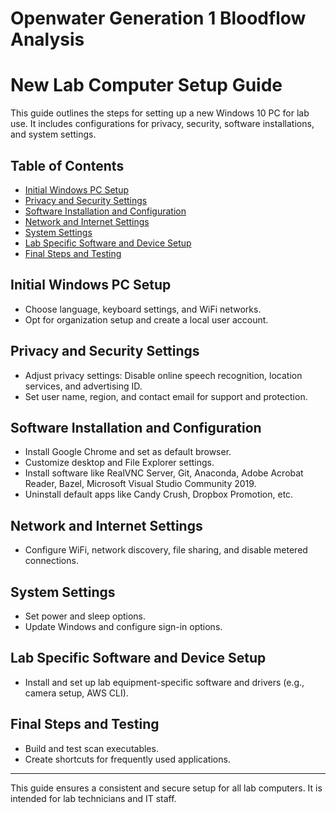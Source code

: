 # Openwater Generation 1 Bloodflow Analysis

# New Lab Computer Setup Guide

This guide outlines the steps for setting up a new Windows 10 PC for lab use. It includes configurations for privacy, security, software installations, and system settings.

## Table of Contents

- [Initial Windows PC Setup](#initial-windows-pc-setup)
- [Privacy and Security Settings](#privacy-and-security-settings)
- [Software Installation and Configuration](#software-installation-and-configuration)
- [Network and Internet Settings](#network-and-internet-settings)
- [System Settings](#system-settings)
- [Lab Specific Software and Device Setup](#lab-specific-software-and-device-setup)
- [Final Steps and Testing](#final-steps-and-testing)

## Initial Windows PC Setup

- Choose language, keyboard settings, and WiFi networks.
- Opt for organization setup and create a local user account.

## Privacy and Security Settings

- Adjust privacy settings: Disable online speech recognition, location services, and advertising ID.
- Set user name, region, and contact email for support and protection.

## Software Installation and Configuration

- Install Google Chrome and set as default browser.
- Customize desktop and File Explorer settings.
- Install software like RealVNC Server, Git, Anaconda, Adobe Acrobat Reader, Bazel, Microsoft Visual Studio Community 2019.
- Uninstall default apps like Candy Crush, Dropbox Promotion, etc.

## Network and Internet Settings

- Configure WiFi, network discovery, file sharing, and disable metered connections.

## System Settings

- Set power and sleep options.
- Update Windows and configure sign-in options.

## Lab Specific Software and Device Setup

- Install and set up lab equipment-specific software and drivers (e.g., camera setup, AWS CLI).

## Final Steps and Testing

- Build and test scan executables.
- Create shortcuts for frequently used applications.

---

This guide ensures a consistent and secure setup for all lab computers. It is intended for lab technicians and IT staff.
